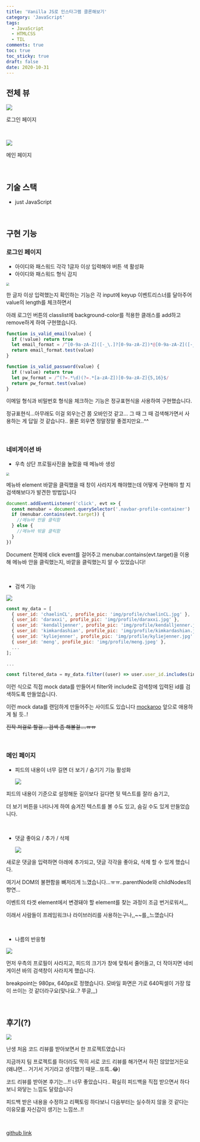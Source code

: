 ```yaml
---
title: 'Vanilla JS로 인스타그램 클론해보기'
category: 'JavaScript'
tags:
  - JavaScript
  - HTMLCSS
  - TIL
comments: true
toc: true
toc_sticky: true
draft: false
date: 2020-10-31
---
```


## 전체 뷰

![](https://i.ibb.co/3vBxyhS/2020-10-30-9-41-54.png)

로그인 페이지

<br>

![](https://i.ibb.co/yXvRzTj/2020-10-30-6-28-17.png)

메인 페이지

<br>

## 기술 스택

- just JavaScript

<br>

## 구현 기능

### 로그인 페이지

- 아이디와 패스워드 각각 1글자 이상 입력해야 버튼 색 활성화
- 아이디와 패스워드 형식 감지

<img src="https://i.ibb.co/xDBtswV/login-page.gif" style="zoom:50%;" />

한 글자 이상 입력했는지 확인하는 기능은 각 input에 keyup 이벤트리스너를 달아주어 value의 length를 체크하면서

아래 로그인 버튼의 classlist에 background-color를 적용한 클래스를 add하고 remove하게 하여 구현했습니다.

```js
function is_valid_email(value) {
  if (!value) return true
  let email_format = /^[0-9a-zA-Z]([-_\.]?[0-9a-zA-Z])*@[0-9a-zA-Z]([-_\.]?[0-9a-zA-Z])*\.[a-zA-Z]{2,3}$/i
  return email_format.test(value)
}

function is_valid_password(value) {
  if (!value) return true
  let pw_format = /^(?=.*\d)(?=.*[a-zA-Z])[0-9a-zA-Z]{5,16}$/
  return pw_format.test(value)
}
```

이메일 형식과 비밀번호 형식을 체크하는 기능은 정규표현식을 사용하여 구현했습니다.

정규표현식...아무래도 이걸 외우는건 쫌 오바인것 같고... 그 때 그 때 검색해가면서 사용하는 게 답일 것 같습니다.. 물론 외우면 정말정말 좋겠지만요..^^

<br>

### 네비게이션 바

- 우측 상단 프로필사진을 눌렀을 때 메뉴바 생성

<img src="https://i.ibb.co/gDs4s8z/navbarprofile.gif z" style="zoom:50%;" />

메뉴바 element 바깥을 클릭했을 때 창이 사라지게 해야했는데 어떻게 구현해야 할 지 검색해보다가 발견한 방법입니다

```js
document.addEventListener('click', evt => {
  const menubar = document.querySelector('.navbar-profile-container')
  if (menubar.contains(evt.target)) {
    //메뉴바 안을 클릭함
  } else {
    //메뉴바 밖을 클릭함
  }
})
```

Document 전체에 click event를 걸어주고 menubar.contains(evt.target)을 이용해 메뉴바 안을 클릭했는지, 바깥을 클릭했는지 알 수 있었습니다!

<br>

- 검색 기능

![](https://i.ibb.co/hdxmYr3/search.gif)

```js
const my_data = [
  { user_id: 'chaelinCL', profile_pic: 'img/profile/chaelinCL.jpg' },
  { user_id: 'daraxxi', profile_pic: 'img/profile/daraxxi.jpg' },
  { user_id: 'kendalljenner', profile_pic: 'img/profile/kendalljenner.jpg' },
  { user_id: 'kimkardashian', profile_pic: 'img/profile/kimkardashian.jpg' },
  { user_id: 'kyliejenner', profile_pic: 'img/profile/kyliejenner.jpg' },
  { user_id: 'meng', profile_pic: 'img/profile/meng.jpeg' },
  ...
];

...

const filtered_data = my_data.filter((user) => user.user_id.includes(input_value));
```

[mockaroo]: https://mockaroo.com/

이런 식으로 직접 mock data를 만들어서 filter와 include로 검색창에 입력된 id를 검색하도록 만들었습니다.

이런 mock data를 랜덤하게 만들어주는 사이트도 있습니다 [mockaroo] 앞으로 애용하게 될 듯..!

~~진작 저걸로 할걸... 검색 좀 해볼걸....ㅠㅠ~~

<br>

### 메인 페이지

- 피드의 내용이 너무 길면 더 보기 / 숨기기 기능 활성화

  ![](https://i.ibb.co/6ZyF6NP/content-show.gif)

피드의 내용이 기준으로 설정해둔 길이보다 길다면 뒷 텍스트를 잘라 숨기고,

더 보기 버튼을 나타나게 하여 숨겨진 텍스트를 볼 수도 있고, 숨길 수도 있게 만들었습니다.

<br>

- 댓글 좋아요 / 추가 / 삭제

  ![](https://i.ibb.co/fFDHCB9/add-comment.gif)

새로운 댓글을 입력하면 아래에 추가되고, 댓글 각각을 좋아요, 삭제 할 수 있게 했습니다.

여기서 DOM의 불편함을 뼈저리게 느꼈습니다...ㅠㅠ..parentNode와 childNodes의 향연...

이벤트의 타겟 element에서 변경돼야 할 element를 찾는 과정이 조금 번거로워서,,,

이래서 사람들이 프레임워크나 라이브러리를 사용하는구나,,~~를,,느꼈습니다

<br>

- 나름의 반응형

<img src="https://i.ibb.co/y8rnSSf/image.gif" />

먼저 우측의 프로필이 사라지고, 피드의 크기가 창에 맞춰서 줄어들고, 더 작아지면 네비게이션 바의 검색창이 사라지게 했습니다.

breakpoint는 980px, 640px로 정했습니다. 모바일 화면은 가로 640픽셀이 가장 많이 쓰이는 것 같더라구요(맞나요..? 쭈글,,,)

<br>

## 후기(?)

<img src="https://i.ibb.co/KF8W6Vd/2020-10-31-4-40-14.png" style="zoom:90%;" />

난생 처음 코드 리뷰를 받아보면서 한 프로젝트였습니다

지금까지 팀 프로젝트를 하더라도 딱히 서로 코드 리뷰를 해가면서 하진 않았었거든요 (왜냐면... 거기서 거기라고 생각했기 때문...또륵..😂)

코드 리뷰를 받아본 후기는...!! 너무 좋았습니다.. 확실히 피드백을 직접 받으면서 하다보니 와닿는 느낌도 달랐습니다

피드백 받은 내용을 수정하고 리팩토링 하다보니 다음부터는 실수하지 않을 것 같다는 이유모를 자신감이 생기는 느낌쓰..!!

<br>

[github link]: https://github.com/guswnl0610/Instagram-clone

[github link]
